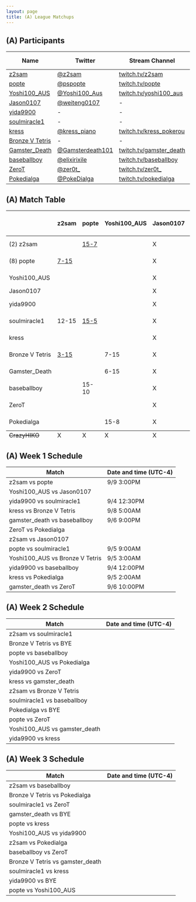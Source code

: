 ```yaml
---
layout: page
title: (A) League Matchups
---
```


## (A) Participants ##

<table>
  <thead>
    <tr>
      <th>Name</th>
      <th>Twitter</th>
      <th>Stream Channel</th>
	  <th>Sprint Time</th>
	  <th>Rating</th>
    </tr>
  </thead>
  <tbody>
    <tr>
      <td><a href="https://steamcommunity.com/id/z2sam/">z2sam</a></td>
      <td><a href="https://twitter.com/z2sam">@z2sam</a></td>
      <td><a href="https://www.twitch.tv/z2sam">twitch.tv/z2sam</a></td>
      <td>44.96</td>
      <td>50000</td>
    </tr>
    <tr>
      <td><a href="https://steamcommunity.com/profiles/76561198818744755/">popte</a></td>
      <td><a href="https://twitter.com/pspopte">@pspopte</a></td>
      <td><a href="https://www.twitch.tv/popte">twitch.tv/popte</a></td>
      <td>49.1</td>
      <td>18130</td>
    </tr>
    <tr>
      <td><a href="https://steamcommunity.com/profiles/76561198251580070">Yoshi100_AUS</a></td>
      <td><a href="https://twitter.com/Yoshi100_Aus">@Yoshi100_Aus</a></td>
      <td><a href="https://www.twitch.tv/yoshi100_aus">twitch.tv/yoshi100_aus</a></td>
      <td>43.50</td>
      <td>16263</td>
    </tr>
    <tr>
      <td><a href="https://steamcommunity.com/profiles/76561198365987531/">Jason0107</a></td>
      <td><a href="https://twitter.com/weiteng0107">@weiteng0107</a></td>
      <td>-</td>
      <td>-</td>
      <td>10830</td>
    </tr>
    <tr>
      <td><a href="http://steamcommunity.com/id/yida9900">yida9900</a></td>
      <td>-</td>
      <td>-</td>
      <td>-</td>
      <td>-</td>
    </tr>
    <tr>
      <td><a href="https://steamcommunity.com/profiles/76561198316470465/">soulmiracle1</a></td>
      <td>-</td>
      <td>-</td>
      <td>49</td>
      <td>19757</td>
    </tr>
    <tr>
      <td><a href="https://steamcommunity.com/profiles/76561198540231828/">kress</a></td>
      <td><a href="https://twitter.com/kress_piano">@kress_piano</a></td>
      <td><a href="https://www.twitch.tv/kress_pokerou">twitch.tv/kress_pokerou</a></td>
      <td>48.66</td>
      <td>11000</td>
    </tr>
    <tr>
      <td><a href="https://steamcommunity.com/profiles/76561198361068317/">Bronze V Tetris</a></td>
      <td>-</td>
      <td>-</td>
      <td>46</td>
      <td>-</td>
    </tr>
    <tr>
      <td><a href="https://steamcommunity.com/id/Im2Trashhhh11/">Gamster_Death</a></td>
      <td><a href="https://twitter.com/Gamsterdeath101">@Gamsterdeath101</a></td>
      <td><a href="https://www.twitch.tv/gamster_death">twitch.tv/gamster_death</a></td>
      <td>57.93</td>
      <td>3481</td>
    </tr>
    <tr>
      <td><a href="https://steamcommunity.com/id/elixirixile/">baseballboy</a></td>
      <td><a href="https://twitter.com/elixirixile">@elixirixile</a></td>
      <td><a href="https://www.twitch.tv/baseballboy">twitch.tv/baseballboy</a></td>
      <td>44.7</td>
      <td>17000</td>
    </tr>
    <tr>
      <td><a href="https://steamcommunity.com/id/ZeroT_/">ZeroT</a></td>
      <td><a href="https://twitter.com/zer0t_">@zer0t_</a></td>
      <td><a href="https://www.twitch.tv/zer0t_">twitch.tv/zer0t_</a></td>
      <td>44.33</td>
      <td>16000</td>
    </tr>
    <tr>
      <td><a href="https://steamcommunity.com/id/PokeDIalga/">Pokedialga</a></td>
      <td><a href="https://twitter.com/PokeDialga">@PokeDialga</a></td>
      <td><a href="https://www.twitch.tv/pokedialga">twitch.tv/pokedialga</a></td>
      <td>41.88</td>
      <td>27600</td>
    </tr>
  </tbody>
</table>

## (A) Match Table ##

<table>
  <thead>
    <tr>
      <th> </th>
      <th>z2sam</th>
      <th>popte</th>
      <th>Yoshi100_AUS</th>
      <th>Jason0107</th>
      <th>yida9900</th>
      <th>soulmiracle1</th>
      <th>kress</th>
      <th>Bronze V Tetris</th>
      <th>Gamster_Death</th>
      <th>baseballboy</th>
      <th>ZeroT</th>
      <th>Pokedialga</th>
      <th>W-L</th>
      <th>Pt. Diff</th>
    </tr>
  </thead>
  <tbody>
    <tr>
      <td>(2) z2sam</td>
      <td> </td> <!--z2sam-->
      <td><a href="https://www.youtube.com/watch?v=v-xeYvML-0g">15-7</a></td> <!--popte-->
      <td> </td> <!--Yoshi100_AUS-->
      <td>X</td> <!--Jason0107-->
      <td>X</td> <!--yida9900-->
      <td><a href="https://www.youtube.com/watch?v=ckSVXPdhTCY">15-12</a></td> <!--soulmiracle1-->
      <td> </td> <!--kress-->
      <td><a href="https://www.youtube.com/watch?v=Jpr3-wk974E">15-3</a></td> <!--Bronze V Tetris-->
      <td> </td> <!--Gamster_Death-->
      <td> </td> <!--baseballboy-->
      <td> </td> <!--ZeroT-->
      <td> </td> <!--Pokedialga-->
      <td>3-0</td>
      <td>+23</td>
    </tr>
    <tr>
      <td>(8) popte</td>
      <td><a href="https://www.twitch.tv/videos/308143292">7-15</a></td> <!--z2sam-->
      <td> </td> <!--popte-->
      <td> </td> <!--Yoshi100_AUS-->
      <td>X</td> <!--Jason0107-->
      <td>X</td> <!--yida9900-->
      <td><a href="https://www.twitch.tv/videos/306191963">5-15</a></td> <!--soulmiracle1-->
      <td> </td> <!--kress-->
      <td> </td> <!--Bronze V Tetris-->
      <td> </td> <!--Gamster_Death-->
      <td>10-15</td> <!--baseballboy-->
      <td>14-15</td> <!--ZeroT-->
      <td> </td> <!--Pokedialga-->
      <td>0-4</td>
      <td>-24</td>
    </tr>
    <tr>
      <td>Yoshi100_AUS</td>
      <td> </td> <!--z2sam-->
      <td> </td> <!--popte-->
      <td> </td> <!--Yoshi100_AUS-->
      <td>X</td> <!--Jason0107-->
      <td>X</td> <!--yida9900-->
      <td> </td> <!--soulmiracle1-->
      <td> </td> <!--kress-->
      <td>15-7</td> <!--Bronze V Tetris-->
      <td>15-6</td> <!--Gamster_Death-->
      <td> </td> <!--baseballboy-->
      <td> </td> <!--ZeroT-->
      <td>8-15</td> <!--Pokedialga-->
      <td>2-1</td>
      <td>+10</td>
    </tr>
    <tr>
      <td>Jason0107</td>
      <td> </td> <!--z2sam-->
      <td> </td> <!--popte-->
      <td> </td> <!--Yoshi100_AUS-->
      <td>X</td> <!--Jason0107-->
      <td> </td> <!--yida9900-->
      <td> </td> <!--soulmiracle1-->
      <td> </td> <!--kress-->
      <td> </td> <!--Bronze V Tetris-->
      <td> </td> <!--Gamster_Death-->
      <td> </td> <!--baseballboy-->
      <td> </td> <!--ZeroT-->
      <td> </td> <!--Pokedialga-->
      <td> </td>
      <td> </td>
    </tr>
    <tr>
      <td>yida9900</td>
      <td> </td> <!--z2sam-->
      <td> </td> <!--popte-->
      <td> </td> <!--Yoshi100_AUS-->
      <td>X</td> <!--Jason0107-->
      <td>X</td> <!--yida9900-->
      <td>15-5</td> <!--soulmiracle1-->
      <td>15-8</td> <!--kress-->
      <td> </td> <!--Bronze V Tetris-->
      <td> </td> <!--Gamster_Death-->
      <td><a href="https://www.twitch.tv/videos/306720427">14-15</a></td> <!--baseballboy-->
      <td> </td> <!--ZeroT-->
      <td> </td> <!--Pokedialga-->
      <td>2-1</td>
      <td>+16</td>
    </tr>
    <tr>
      <td>soulmiracle1</td>
      <td>12-15</td> <!--z2sam-->
      <td><a href="https://www.twitch.tv/videos/306191963">15-5</a></td> <!--popte-->
      <td></td> <!--Yoshi100_AUS-->
      <td>X</td> <!--Jason0107-->
      <td><del>5-15</del></td> <!--yida9900-->
      <td> </td> <!--soulmiracle1-->
      <td> </td> <!--kress-->
      <td> </td> <!--Bronze V Tetris-->
      <td> </td> <!--Gamster_Death-->
      <td> </td> <!--baseballboy-->
      <td> </td> <!--ZeroT-->
      <td> </td> <!--Pokedialga-->
      <td>1-1</td>
      <td>+7</td>
    </tr>
    <tr>
      <td>kress</td>
      <td> </td> <!--z2sam-->
      <td> </td> <!--popte-->
      <td> </td> <!--Yoshi100_AUS-->
      <td>X</td> <!--Jason0107-->
      <td><del>8-15</del></td> <!--yida9900-->
      <td> </td> <!--soulmiracle1-->
      <td> </td> <!--kress-->
      <td>15-11</td> <!--Bronze V Tetris-->
      <td>15-5</td> <!--Gamster_Death-->
      <td>11-15</td> <!--baseballboy-->
      <td> </td> <!--ZeroT-->
      <td>4-15</td> <!--Pokedialga-->
      <td>2-2</td>
      <td>-1</td>
    </tr>
    <tr>
      <td>Bronze V Tetris</td>
      <td><a href="https://www.youtube.com/watch?v=Jpr3-wk974E">3-15</a></td> <!--z2sam-->
      <td> </td> <!--popte-->
      <td>7-15</td> <!--Yoshi100_AUS-->
      <td>X</td> <!--Jason0107-->
      <td>X</td> <!--yida9900-->
      <td> </td> <!--soulmiracle1-->
      <td>11-15</td> <!--kress-->
      <td> </td> <!--Bronze V Tetris-->
      <td> </td> <!--Gamster_Death-->
      <td> </td> <!--baseballboy-->
      <td> </td> <!--ZeroT-->
      <td> </td> <!--Pokedialga-->
      <td>0-3</td>
      <td>-24</td>
    </tr>
    <tr>
      <td>Gamster_Death</td>
      <td> </td> <!--z2sam-->
      <td> </td> <!--popte-->
      <td>6-15</td> <!--Yoshi100_AUS-->
      <td>X</td> <!--Jason0107-->
      <td>X</td> <!--yida9900-->
      <td> </td> <!--soulmiracle1-->
      <td>5-15</td> <!--kress-->
      <td> </td> <!--Bronze V Tetris-->
      <td> </td> <!--Gamster_Death-->
      <td><a href="https://www.twitch.tv/videos/306782167">3-15</a></td> <!--baseballboy-->
      <td><a href="https://www.twitch.tv/videos/307780615">3-15</a></td> <!--ZeroT-->
      <td> </td> <!--Pokedialga-->
      <td>0-4</td>
      <td>-43</td>
    </tr>
    <tr>
      <td>baseballboy</td>
      <td> </td> <!--z2sam-->
      <td>15-10</td> <!--popte-->
      <td> </td> <!--Yoshi100_AUS-->
      <td>X</td> <!--Jason0107-->
      <td><a href="https://www.twitch.tv/videos/306720427"><del>15-14</del></a></td> <!--yida9900-->
      <td> </td> <!--soulmiracle1-->
      <td>15-11</td> <!--kress-->
      <td> </td> <!--Bronze V Tetris-->
      <td><a href="https://www.twitch.tv/videos/306782129">15-3</a></td> <!--Gamster_Death-->
      <td> </td> <!--baseballboy-->
      <td> </td> <!--ZeroT-->
      <td> </td> <!--Pokedialga-->
      <td>3-0</td>
      <td>+21</td>
    </tr>
    <tr>
      <td>ZeroT</td>
      <td> </td> <!--z2sam-->
      <td> </td> <!--popte-->
      <td> </td> <!--Yoshi100_AUS-->
      <td>X</td> <!--Jason0107-->
      <td><a href="https://www.twitch.tv/videos/308357458"><del>7-15</del></a></td> <!--yida9900-->
      <td> </td> <!--soulmiracle1-->
      <td> </td> <!--kress-->
      <td> </td> <!--Bronze V Tetris-->
      <td><a href="https://www.twitch.tv/videos/307232197">15-3</a></td> <!--Gamster_Death-->
      <td> </td> <!--baseballboy-->
      <td> </td> <!--ZeroT-->
      <td><a href="https://www.twitch.tv/videos/308337115">5-15</a></td> <!--Pokedialga-->
      <td>1-1</td>
      <td>+2</td>
    </tr>
    <tr>
      <td>Pokedialga</td>
      <td> </td> <!--z2sam-->
      <td> </td> <!--popte-->
      <td>15-8</td> <!--Yoshi100_AUS-->
      <td>X</td> <!--Jason0107-->
      <td>X</td> <!--yida9900-->
      <td> </td> <!--soulmiracle1-->
      <td>15-4</td> <!--kress-->
      <td> </td> <!--Bronze V Tetris-->
      <td> </td> <!--Gamster_Death-->
      <td> </td> <!--baseballboy-->
      <td><a href="https://www.twitch.tv/videos/308360644">15-5</a></td> <!--ZeroT-->
      <td> </td> <!--Pokedialga-->
      <td>3-0</td>
      <td>+28</td>
    </tr>
  </tbody>
  <tfoot>
    <tr>
      <td><del>CrazyHIKO</del></td>
      <td>X</td> <!--z2sam-->
      <td>X</td> <!--popte-->
      <td>X</td> <!--Yoshi100_AUS-->
      <td>X</td> <!--Jason0107-->
      <td>X</td> <!--yida9900-->
      <td>X</td> <!--soulmiracle1-->
      <td>X</td> <!--kress-->
      <td>X</td> <!--Bronze V Tetris-->
      <td>X</td> <!--Gamster_Death-->
      <td>X</td> <!--baseballboy-->
      <td>X</td> <!--ZeroT-->
      <td>X</td> <!--Pokedialga-->
      <td>X</td>
      <td>X</td>
    </tr>
  </tfoot>
</table>

## (A) Week 1 Schedule ##

<table>
  <thead>
    <tr>
      <th>Match</th>
      <th>Date and time (UTC-4)</th>
    </tr>
  </thead>
  <tbody>
    <tr>
      <td>z2sam vs popte</td>
      <td>9/9 3:00PM</td>
    </tr>
    <tr>
      <td>Yoshi100_AUS vs Jason0107</td>
      <td> </td>
    </tr>
    <tr>
      <td>yida9900 vs soulmiracle1</td>
      <td>9/4 12:30PM</td>
    </tr>
    <tr>
      <td>kress vs Bronze V Tetris</td>
      <td>9/8 5:00AM</td>
    </tr>
    <tr>
      <td>gamster_death vs baseballboy</td>
      <td>9/6 9:00PM</td>
    </tr>
    <tr>
      <td>ZeroT vs Pokedialga</td>
      <td> </td>
    </tr>
    <tr>
      <td>z2sam vs Jason0107</td>
      <td> </td>
    </tr>
    <tr>
      <td>popte vs soulmiracle1</td>
      <td>9/5 9:00AM</td>
    </tr>
    <tr>
      <td>Yoshi100_AUS vs Bronze V Tetris</td>
      <td>9/5 3:00AM</td>
    </tr>
    <tr>
      <td>yida9900 vs baseballboy</td>
      <td>9/4 12:00PM</td>
    </tr>
    <tr>
      <td>kress vs Pokedialga</td>
      <td>9/5 2:00AM</td>
    </tr>
    <tr>
      <td>gamster_death vs ZeroT</td>
      <td>9/6 10:00PM</td>
    </tr>
  </tbody>
</table>

## (A) Week 2 Schedule ##

<table>
  <thead>
    <tr>
      <th>Match</th>
      <th>Date and time (UTC-4)</th>
    </tr>
  </thead>
  <tbody>
    <tr>
      <td>z2sam vs soulmiracle1</td>
      <td></td>
    </tr>
    <tr>
      <td>Bronze V Tetris vs BYE</td>
      <td> </td>
    </tr>
    <tr>
      <td>popte vs baseballboy</td>
      <td></td>
    </tr>
    <tr>
      <td>Yoshi100_AUS vs Pokedialga</td>
      <td></td>
    </tr>
    <tr>
      <td>yida9900 vs ZeroT</td>
      <td></td>
    </tr>
    <tr>
      <td>kress vs gamster_death</td>
      <td> </td>
    </tr>
    <tr>
      <td>z2sam vs Bronze V Tetris</td>
      <td> </td>
    </tr>
    <tr>
      <td>soulmiracle1 vs baseballboy</td>
      <td></td>
    </tr>
    <tr>
      <td>Pokedialga vs BYE</td>
      <td></td>
    </tr>
    <tr>
      <td>popte vs ZeroT</td>
      <td></td>
    </tr>
    <tr>
      <td>Yoshi100_AUS vs gamster_death</td>
      <td></td>
    </tr>
    <tr>
      <td>yida9900 vs kress</td>
      <td></td>
    </tr>
  </tbody>
</table>

## (A) Week 3 Schedule ##

<table>
  <thead>
    <tr>
      <th>Match</th>
      <th>Date and time (UTC-4)</th>
    </tr>
  </thead>
  <tbody>
    <tr>
      <td>z2sam vs baseballboy</td>
      <td></td>
    </tr>
    <tr>
      <td>Bronze V Tetris vs Pokedialga</td>
      <td> </td>
    </tr>
    <tr>
      <td>soulmiracle1 vs ZeroT</td>
      <td></td>
    </tr>
    <tr>
      <td>gamster_death vs BYE</td>
      <td></td>
    </tr>
    <tr>
      <td>popte vs kress</td>
      <td></td>
    </tr>
    <tr>
      <td>Yoshi100_AUS vs yida9900</td>
      <td> </td>
    </tr>
    <tr>
      <td>z2sam vs Pokedialga</td>
      <td> </td>
    </tr>
    <tr>
      <td>baseballboy vs ZeroT</td>
      <td></td>
    </tr>
    <tr>
      <td>Bronze V Tetris vs gamster_death</td>
      <td></td>
    </tr>
    <tr>
      <td>soulmiracle1 vs kress</td>
      <td></td>
    </tr>
    <tr>
      <td>yida9900 vs BYE</td>
      <td></td>
    </tr>
    <tr>
      <td>popte vs Yoshi100_AUS</td>
      <td></td>
    </tr>
  </tbody>
</table>



